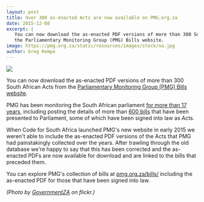 ```yaml
---
layout: post
title: Over 300 as-enacted Acts are now available on PMG.org.za
date: 2015-12-08
excerpt: |
   You can now download the as-enacted PDF versions of more than 300 South African Acts from
   the Parliamentary Monitoring Group (PMG) Bills website.
image: https://pmg.org.za/static/resources/images/stock/na.jpg
author: Greg Kempe
---
```


<img src="https://pmg.org.za/static/resources/images/stock/na.jpg">

You can now download the as-enacted PDF versions of more than 300 South African Acts from
the [Parliamentary Monitoring Group (PMG) Bills website](https://pmg.org.za/bills/).

PMG has been monitoring the South African parliament [for more than 17 years](/2015/03/31/17-years-parliamentary-info.html),
including posting the details of more than [600 bills](https://pmg.org.za/bills/) that have been presented to Parliament, some
of which have been signed into law as Acts.

When Code for South Africa launched PMG's new website in early 2015 we weren't able to include the as-enacted
PDF versions of the Acts that PMG had painstakingly collected over the years. After trawling through the old database we're happy to say
that this has been corrected and the as-enacted PDFs are now available for download and are linked to the bills that preceded them.

You can explore PMG's collection of bills at [pmg.org.za/bills/](https://pmg.org.za/bills/) including the
as-enacted PDF for those that have been signed into law.

*(Photo by [GovernmentZA](https://www.flickr.com/photos/governmentza/) on flickr.)*
